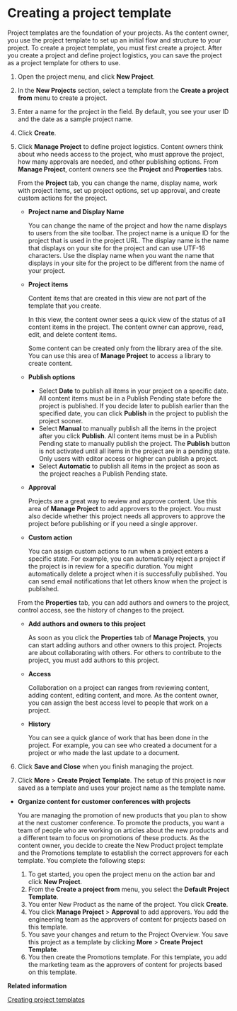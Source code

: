# Creating a project template 

Project templates are the foundation of your projects. As the content owner, you use the project template to set up an initial flow and structure to your project. To create a project template, you must first create a project. After you create a project and define project logistics, you can save the project as a project template for others to use.

1.  Open the project menu, and click **New Project**.

2.  In the **New Projects** section, select a template from the **Create a project from** menu to create a project.

3.  Enter a name for the project in the field. By default, you see your user ID and the date as a sample project name.

4.  Click **Create**.

5.  Click **Manage Project** to define project logistics. Content owners think about who needs access to the project, who must approve the project, how many approvals are needed, and other publishing options. From **Manage Project**, content owners see the **Project** and **Properties** tabs.

    From the **Project** tab, you can change the name, display name, work with project items, set up project options, set up approval, and create custom actions for the project.

    -   **Project name and Display Name**

        You can change the name of the project and how the name displays to users from the site toolbar. The project name is a unique ID for the project that is used in the project URL. The display name is the name that displays on your site for the project and can use UTF-16 characters. Use the display name when you want the name that displays in your site for the project to be different from the name of your project.

    -   **Project items**

        Content items that are created in this view are not part of the template that you create.

        In this view, the content owner sees a quick view of the status of all content items in the project. The content owner can approve, read, edit, and delete content items.

        Some content can be created only from the library area of the site. You can use this area of **Manage Project** to access a library to create content.

    -   **Publish options**

        -   Select **Date** to publish all items in your project on a specific date. All content items must be in a Publish Pending state before the project is published. If you decide later to publish earlier than the specified date, you can click **Publish** in the project to publish the project sooner.
        -   Select **Manual** to manually publish all the items in the project after you click **Publish**. All content items must be in a Publish Pending state to manually publish the project. The **Publish** button is not activated until all items in the project are in a pending state. Only users with editor access or higher can publish a project.
        -   Select **Automatic** to publish all items in the project as soon as the project reaches a Publish Pending state.
    -   **Approval**

        Projects are a great way to review and approve content. Use this area of **Manage Project** to add approvers to the project. You must also decide whether this project needs all approvers to approve the project before publishing or if you need a single approver.

    -   **Custom action**

        You can assign custom actions to run when a project enters a specific state. For example, you can automatically reject a project if the project is in review for a specific duration. You might automatically delete a project when it is successfully published. You can send email notifications that let others know when the project is published.

    From the **Properties** tab, you can add authors and owners to the project, control access, see the history of changes to the project.

    -   **Add authors and owners to this project**

        As soon as you click the **Properties** tab of **Manage Projects**, you can start adding authors and other owners to this project. Projects are about collaborating with others. For others to contribute to the project, you must add authors to this project.

    -   **Access**

        Collaboration on a project can ranges from reviewing content, adding content, editing content, and more. As the content owner, you can assign the best access level to people that work on a project.

    -   **History**

        You can see a quick glance of work that has been done in the project. For example, you can see who created a document for a project or who made the last update to a document.

6.  Click **Save and Close** when you finish managing the project.

7.  Click **More** \> **Create Project Template**. The setup of this project is now saved as a template and uses your project name as the template name.


-   **Organize content for customer conferences with projects**

    You are managing the promotion of new products that you plan to show at the next customer conference. To promote the products, you want a team of people who are working on articles about the new products and a different team to focus on promotions of these products. As the content owner, you decide to create the New Product project template and the Promotions template to establish the correct approvers for each template. You complete the following steps:

    1.  To get started, you open the project menu on the action bar and click **New Project**.
    2.  From the **Create a project from** menu, you select the **Default Project Template**.
    3.  You enter New Product as the name of the project. You click **Create**.
    4.  You click **Manage Project** \> **Approval** to add approvers. You add the engineering team as the approvers of content for projects based on this template.
    5.  You save your changes and return to the Project Overview. You save this project as a template by clicking **More** \> **Create Project Template**.
    6.  You then create the Promotions template. For this template, you add the marketing team as the approvers of content for projects based on this template.

**Related information**  


[Creating project templates ](../site/site_project_temps.md)

